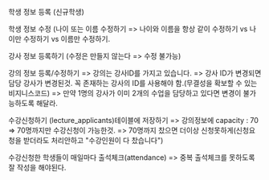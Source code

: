 
학생 정보 등록 (신규학생)

학생 정보 수정 (나이 또는 이름 수정하기 => 나이와 이름을 항상 같이 수정하기 vs 나이만 수정하기 vs 이름만 수정하기.

강사 정보 등록하기 (수정은 만들지 않는다 => 수정 불가능)

강의 정보 등록/수정하기 => 강의는 강사ID를 가지고 있습니다. => 강사 ID가 변경되면 담당 강사가 변경된것. 
꼭 존재하는 강사의 ID를 사용해야 함.(무결성을 확보할 수 있는 비지니스코드) => 만약 1명의 강사가 이미 2개의 수업을 담당하고 있다면 변경이 불가능하도록 해달라.

수강신청하기 (lecture_applicants)테이블에 저장하기 => 강의정보에 capacity : 70 => 70명까지만 수강신청이 가능한것. 
=> 70명까지 찼으면 더이상 신청못하게(신청요청을 받더라도 처리안하고 "수강인원이 다 찼습니다")

수강신청한 학생들이 매일마다 출석체크(attendance) => 중복 출석체크를 못하도록 잘 작성을 해야된다.